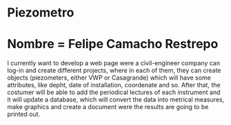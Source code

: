 # Piezometro

# Nombre = Felipe Camacho Restrepo

I currently want to develop a web page were a civil-engineer company can log-in and create different projects, where in each of them, they can create objects (piezometers, either VWP or Casagrande) which will have some attributes, like depht, date of installation, coordenate and so. After that, the costumer will be able to add the periodical lectures of each instrument and it will update a database, which will convert the data into metrical measures, make graphics and create a document were the results are going to be printed out.
